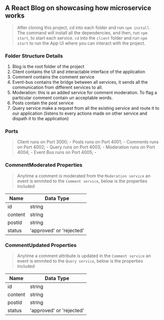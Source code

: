 ## A React Blog on showcasing how microservice works

>After cloning this project, cd into each folder and run `npm install`. The command will install all the dependencies, and then, run `npm start`, to start each service. `cd` into the `client` folder and run `npm start` to run the App UI where you can interact with the project.

### Folder Structure Details

1. Blog is the root folder of the project
2. Client contains the UI and interactable interface of the application
3. Comment contains the comment service
4. Event-bus contains the bridge between all services, it sends all the communication from different services to all.
5. Moderation: this is an added service for comment moderation. To flag a particular comment contain un acceptable words.
6. Posts contain the post service
7. Query service make a request from all the existing service and route it to our application (listens to every actions made on other service and dispath it to the application)

### Ports

> Client runs on Port 3000; -
> Posts runs on Port 4001; -
> Comments runs on Port 4002; -
> Query runs on Port 4003; -
> Moderation runs on Port 4004; -
> Event Bus runs on Port 4005; -


### CommentModerated Properties

> Anytime a comment is moderated from the `Moderation service` an event is emmited to the `Comment service`, below is the properties included

Name     | Data Type
-------- | ---------
id       | string
content  | string
postId   | string
status   | 'approved' or 'rejected'


### CommentUpdated Properties

> Anytime a comment attribute is updated in the `Comment service` an event is emmited to the `Query service`, below is the properties included

Name     | Data Type
-------- | ---------
id       | string
content  | string
postId   | string
status   | 'approved' or 'rejected'




